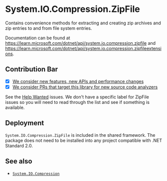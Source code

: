 # System.IO.Compression.ZipFile
Contains convenience methods for extracting and creating zip archives and zip entries to and from file system entries.

Documentation can be found at https://learn.microsoft.com/dotnet/api/system.io.compression.zipfile and https://learn.microsoft.com/dotnet/api/system.io.compression.zipfileextensions.

## Contribution Bar
- [x] [We consider new features, new APIs and performance changes](../../libraries/README.md#primary-bar)
- [x] [We consider PRs that target this library for new source code analyzers](../../libraries/README.md#secondary-bars)

See the [Help Wanted](https://github.com/dotnet/runtime/issues?q=is%3Aopen+is%3Aissue+label%3Aarea-System.IO.Compression+label%3A%22help+wanted%22) issues. We don't have a specific label for ZipFile issues so you will need to read through the list and see if something is available.

## Deployment
`System.IO.Compression.ZipFile` is included in the shared framework. The package does not need to be installed into any project compatible with .NET Standard 2.0.

## See also
 - [`System.IO.Compression`](../System.IO.Compression#readme)
